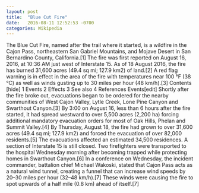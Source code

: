 ```yaml
---
layout: post
title:  "Blue Cut Fire"
date:   2016-08-11 12:52:53 -0700
categories: Wikipedia
---
```


The Blue Cut Fire, named after the trail where it started, is a wildfire in the Cajon Pass, northeastern San Gabriel Mountains, and Mojave Desert in San Bernardino County, California.[1] The fire was first reported on August 16, 2016, at 10:36 AM just west of Interstate 15. As of 18 August 2016, the fire has burned 31,600 acres (49.4 sq mi; 127.9 km2) of land.[2] A red flag warning is in effect in the area of the fire with temperatures near 100 °F (38 °C) as well as winds gusting up to 30 miles per hour (48 km/h).[3]
Contents  [hide] 
1	Events
2	Effects
3	See also
4	References
Events[edit]
Shortly after the fire broke out, evacuations began to be ordered for the nearby communities of West Cajon Valley, Lytle Creek, Lone Pine Canyon and Swarthout Canyon.[3] By 3:00 on August 16, less than 6 hours after the fire started, it had spread westward to over 5,500 acres (2,200 ha) forcing additional mandatory evacuation orders for most of Oak Hills, Phelan and Summit Valley.[4]
By Thursday, August 18, the fire had grown to over 31,600 acres (49.4 sq mi; 127.9 km2) and forced the evacuation of over 82,000 residents.[5] The evacuations affected an estimated 34,500 residences. A section of Interstate 15 is still closed.
Two firefighters were transported to the hospital Wednesday morning after becoming trapped while protecting homes in Swarthout Canyon.[6]
In a conference on Wednesday, the incident commander, battalion chief Michael Wakoski, stated that Cajon Pass acts as a natural wind tunnel, creating a funnel that can increase wind speeds by 20–30 miles per hour (32–48 km/h).[7] These winds were causing the fire to spot upwards of a half mile (0.8 km) ahead of itself.[7]